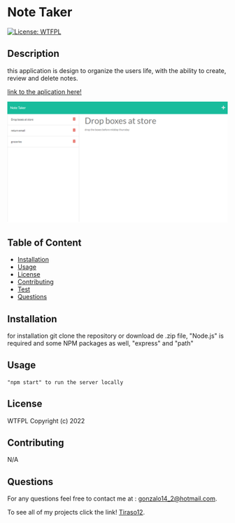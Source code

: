 
# Note Taker

    
[![License: WTFPL](https://img.shields.io/badge/License-WTFPL-brightgreen.svg)](http://www.wtfpl.net/about/)
 

## Description
    
this application is design to organize the users life, with the ability to create, review and delete notes.

[link to the aplication here!](https://secure-oasis-39485.herokuapp.com/)

![](/assets/images/localhost_3001_notes.png)
 
## Table of Content
- [Installation](#installation)
- [Usage](#usage)
- [License](#license)
- [Contributing](#contributing)
- [Test](#test)
- [Questions](#questions)
 
## Installation
for installation git clone the repository or download de .zip file, "Node.js" is required and some NPM packages as well, "express" and "path"
 
## Usage
    "npm start" to run the server locally 


## License

WTFPL Copyright (c) 2022
   
## Contributing

N/A 
    
## Questions

For any questions feel free to contact me at : [gonzalo14_2@hotmail.com](mailto:gonzalo14_2@hotmail.com).

To see all of my projects click the link! [Tiraso12](http://github.com/Tiraso12).
    